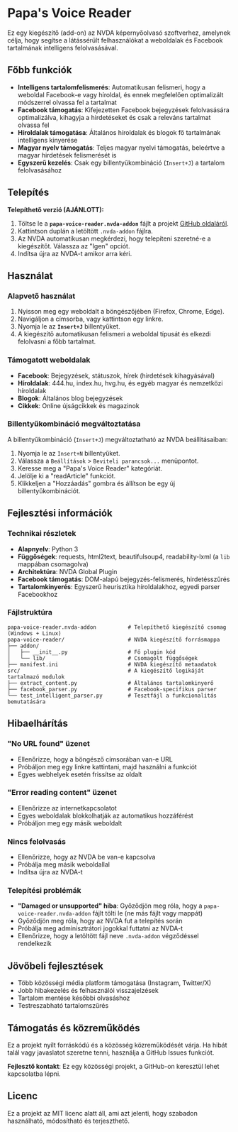 # Papa's Voice Reader

Ez egy kiegészítő (add-on) az NVDA képernyőolvasó szoftverhez, amelynek célja, hogy segítse a látássérült felhasználókat a weboldalak és Facebook tartalmának intelligens felolvasásával.

## Főbb funkciók

- **Intelligens tartalomfelismerés**: Automatikusan felismeri, hogy a weboldal Facebook-e vagy híroldal, és ennek megfelelően optimalizált módszerrel olvassa fel a tartalmat
- **Facebook támogatás**: Kifejezetten Facebook bejegyzések felolvasására optimalizálva, kihagyja a hirdetéseket és csak a releváns tartalmat olvassa fel
- **Híroldalak támogatása**: Általános híroldalak és blogok fő tartalmának intelligens kinyerése
- **Magyar nyelv támogatás**: Teljes magyar nyelvi támogatás, beleértve a magyar hirdetések felismerését is
- **Egyszerű kezelés**: Csak egy billentyűkombináció (`Insert+J`) a tartalom felolvasásához

## Telepítés

**Telepíthető verzió (AJÁNLOTT):**

1.  Töltse le a **`papa-voice-reader.nvda-addon`** fájlt a projekt [GitHub oldaláról](https://github.com/d3c1m470r/papa-voice).
2.  Kattintson duplán a letöltött `.nvda-addon` fájlra.
3.  Az NVDA automatikusan megkérdezi, hogy telepíteni szeretné-e a kiegészítőt. Válassza az "Igen" opciót.
4.  Indítsa újra az NVDA-t amikor arra kéri.

## Használat

### Alapvető használat

1.  Nyisson meg egy weboldalt a böngészőjében (Firefox, Chrome, Edge).
2.  Navigáljon a címsorba, vagy kattintson egy linkre.
3.  Nyomja le az **`Insert+J`** billentyűket.
4.  A kiegészítő automatikusan felismeri a weboldal típusát és elkezdi felolvasni a főbb tartalmat.

### Támogatott weboldalak

- **Facebook**: Bejegyzések, státuszok, hírek (hirdetések kihagyásával)
- **Híroldalak**: 444.hu, index.hu, hvg.hu, és egyéb magyar és nemzetközi híroldalak
- **Blogok**: Általános blog bejegyzések
- **Cikkek**: Online újságcikkek és magazinok

### Billentyűkombináció megváltoztatása

A billentyűkombináció (`Insert+J`) megváltoztatható az NVDA beállításaiban:

1.  Nyomja le az `Insert+N` billentyűket.
2.  Válassza a `Beállítások` > `Beviteli parancsok...` menüpontot.
3.  Keresse meg a "Papa's Voice Reader" kategóriát.
4.  Jelölje ki a "readArticle" funkciót.
5.  Klikkeljen a "Hozzáadás" gombra és állítson be egy új billentyűkombinációt.

## Fejlesztési információk

### Technikai részletek

- **Alapnyelv**: Python 3
- **Függőségek**: requests, html2text, beautifulsoup4, readability-lxml (a `lib` mappában csomagolva)
- **Architektúra**: NVDA Global Plugin
- **Facebook támogatás**: DOM-alapú bejegyzés-felismerés, hirdetésszűrés
- **Tartalomkinyerés**: Egyszerű heurisztika híroldalakhoz, egyedi parser Facebookhoz

### Fájlstruktúra

```
papa-voice-reader.nvda-addon          # Telepíthető kiegészítő csomag (Windows + Linux)
papa-voice-reader/                    # NVDA kiegészítő forrásmappa
├── addon/
│   ├── __init__.py                   # Fő plugin kód
│   └── lib/                          # Csomagolt függőségek
├── manifest.ini                      # NVDA kiegészítő metaadatok
src/                                  # A kiegészítő logikáját tartalmazó modulok
├── extract_content.py                # Általános tartalomkinyerő
├── facebook_parser.py                # Facebook-specifikus parser
└── test_intelligent_parser.py        # Tesztfájl a funkcionalitás bemutatására
```

## Hibaelhárítás

### "No URL found" üzenet

- Ellenőrizze, hogy a böngésző címsorában van-e URL
- Próbáljon meg egy linkre kattintani, majd használni a funkciót
- Egyes webhelyek esetén frissítse az oldalt

### "Error reading content" üzenet

- Ellenőrizze az internetkapcsolatot
- Egyes weboldalak blokkolhatják az automatikus hozzáférést
- Próbáljon meg egy másik weboldalt

### Nincs felolvasás

- Ellenőrizze, hogy az NVDA be van-e kapcsolva
- Próbálja meg másik weboldallal
- Indítsa újra az NVDA-t

### Telepítési problémák

- **"Damaged or unsupported" hiba**: Győződjön meg róla, hogy a `papa-voice-reader.nvda-addon` fájlt tölti le (ne más fájlt vagy mappát)
- Győződjön meg róla, hogy az NVDA fut a telepítés során
- Próbálja meg adminisztrátori jogokkal futtatni az NVDA-t
- Ellenőrizze, hogy a letöltött fájl neve `.nvda-addon` végződéssel rendelkezik

## Jövőbeli fejlesztések

- Több közösségi média platform támogatása (Instagram, Twitter/X)
- Jobb hibakezelés és felhasználói visszajelzések
- Tartalom mentése későbbi olvasáshoz
- Testreszabható tartalomszűrés

## Támogatás és közreműködés

Ez a projekt nyílt forráskódú és a közösség közreműködését várja. Ha hibát talál vagy javaslatot szeretne tenni, használja a GitHub Issues funkciót.

**Fejlesztő kontakt**: Ez egy közösségi projekt, a GitHub-on keresztül lehet kapcsolatba lépni.

## Licenc

Ez a projekt az MIT licenc alatt áll, ami azt jelenti, hogy szabadon használható, módosítható és terjeszthető.
